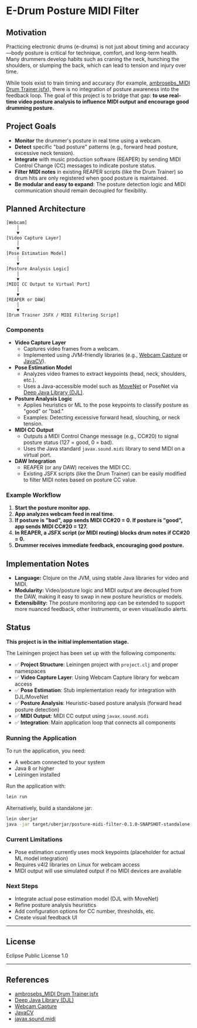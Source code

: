 # E-Drum Posture MIDI Filter

## Motivation

Practicing electronic drums (e-drums) is not just about timing and accuracy—body posture is critical for technique, comfort, and long-term health. Many drummers develop habits such as craning the neck, hunching the shoulders, or slumping the back, which can lead to tension and injury over time. 

While tools exist to train timing and accuracy (for example, [ambrosebs_MIDI Drum Trainer.jsfx](https://github.com/frenchy64/ambrosebs-reaper-scripts/blob/main/MIDI/ambrosebs_MIDI%20Drum%20Trainer.jsfx)), there is no integration of posture awareness into the feedback loop. The goal of this project is to bridge that gap: **to use real-time video posture analysis to influence MIDI output and encourage good drumming posture.**

## Project Goals

- **Monitor** the drummer's posture in real time using a webcam.
- **Detect** specific "bad posture" patterns (e.g., forward head posture, excessive neck tension).
- **Integrate** with music production software (REAPER) by sending MIDI Control Change (CC) messages to indicate posture status.
- **Filter MIDI notes** in existing REAPER scripts (like the Drum Trainer) so drum hits are only registered when good posture is maintained.
- **Be modular and easy to expand**: The posture detection logic and MIDI communication should remain decoupled for flexibility.

## Planned Architecture

```
[Webcam]
    │
    ▼
[Video Capture Layer]
    │
    ▼
[Pose Estimation Model]
    │
    ▼
[Posture Analysis Logic]
    │
    ▼
[MIDI CC Output to Virtual Port]
    │
    ▼
[REAPER or DAW]
    │
    ▼
[Drum Trainer JSFX / MIDI Filtering Script]
```

### Components

- **Video Capture Layer**
  - Captures video frames from a webcam.
  - Implemented using JVM-friendly libraries (e.g., [Webcam Capture](https://github.com/sarxos/webcam-capture) or [JavaCV](https://github.com/bytedeco/javacv)).
- **Pose Estimation Model**
  - Analyzes video frames to extract keypoints (head, neck, shoulders, etc.).
  - Uses a Java-accessible model such as [MoveNet](https://www.tensorflow.org/hub/tutorials/movenet) or PoseNet via [Deep Java Library (DJL)](https://djl.ai/).
- **Posture Analysis Logic**
  - Applies heuristics or ML to the pose keypoints to classify posture as "good" or "bad."
  - Examples: Detecting excessive forward head, slouching, or neck tension.
- **MIDI CC Output**
  - Outputs a MIDI Control Change message (e.g., CC#20) to signal posture status (127 = good, 0 = bad).
  - Uses the Java standard `javax.sound.midi` library to send MIDI on a virtual port.
- **DAW Integration**
  - REAPER (or any DAW) receives the MIDI CC.
  - Existing JSFX scripts (like the Drum Trainer) can be easily modified to filter MIDI notes based on posture CC value.

### Example Workflow

1. **Start the posture monitor app.**
2. **App analyzes webcam feed in real time.**
3. **If posture is "bad", app sends MIDI CC#20 = 0. If posture is "good", app sends MIDI CC#20 = 127.**
4. **In REAPER, a JSFX script (or MIDI routing) blocks drum notes if CC#20 = 0.**
5. **Drummer receives immediate feedback, encouraging good posture.**

## Implementation Notes

- **Language:** Clojure on the JVM, using stable Java libraries for video and MIDI.
- **Modularity:** Video/posture logic and MIDI output are decoupled from the DAW, making it easy to swap in new posture heuristics or models.
- **Extensibility:** The posture monitoring app can be extended to support more nuanced feedback, other instruments, or even visual/audio alerts.

## Status

**This project is in the initial implementation stage.**  

The Leiningen project has been set up with the following components:

- ✅ **Project Structure**: Leiningen project with `project.clj` and proper namespaces
- ✅ **Video Capture Layer**: Using Webcam Capture library for webcam access
- ✅ **Pose Estimation**: Stub implementation ready for integration with DJL/MoveNet
- ✅ **Posture Analysis**: Heuristic-based posture analysis (forward head posture detection)
- ✅ **MIDI Output**: MIDI CC output using `javax.sound.midi`
- ✅ **Integration**: Main application loop that connects all components

### Running the Application

To run the application, you need:
- A webcam connected to your system
- Java 8 or higher
- Leiningen installed

Run the application with:
```bash
lein run
```

Alternatively, build a standalone jar:
```bash
lein uberjar
java -jar target/uberjar/posture-midi-filter-0.1.0-SNAPSHOT-standalone.jar
```

### Current Limitations

- Pose estimation currently uses mock keypoints (placeholder for actual ML model integration)
- Requires v4l2 libraries on Linux for webcam access
- MIDI output will use simulated output if no MIDI devices are available

### Next Steps

- Integrate actual pose estimation model (DJL with MoveNet)
- Refine posture analysis heuristics
- Add configuration options for CC number, thresholds, etc.
- Create visual feedback UI

---

## License

Eclipse Public License 1.0

---

## References

- [ambrosebs_MIDI Drum Trainer.jsfx](https://github.com/frenchy64/ambrosebs-reaper-scripts/blob/main/MIDI/ambrosebs_MIDI%20Drum%20Trainer.jsfx)
- [Deep Java Library (DJL)](https://djl.ai/)
- [Webcam Capture](https://github.com/sarxos/webcam-capture)
- [JavaCV](https://github.com/bytedeco/javacv)
- [javax.sound.midi](https://docs.oracle.com/javase/8/docs/api/javax/sound/midi/package-summary.html)
